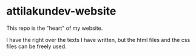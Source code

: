 # attilakundev-website
This repo is the "heart" of my website.

I have the right over the texts I have written, but the html files and the css files can be freely used.
